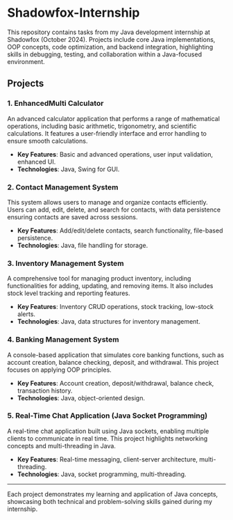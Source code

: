 # Shadowfox-Internship
This repository contains tasks from my Java development internship at Shadowfox (October 2024). Projects include core Java implementations, OOP concepts, code optimization, and backend integration, highlighting skills in debugging, testing, and collaboration within a Java-focused environment.

## Projects

### 1. EnhancedMulti Calculator
An advanced calculator application that performs a range of mathematical operations, including basic arithmetic, trigonometry, and scientific calculations. It features a user-friendly interface and error handling to ensure smooth calculations.

- **Key Features**: Basic and advanced operations, user input validation, enhanced UI.
- **Technologies**: Java, Swing for GUI.

### 2. Contact Management System
This system allows users to manage and organize contacts efficiently. Users can add, edit, delete, and search for contacts, with data persistence ensuring contacts are saved across sessions.

- **Key Features**: Add/edit/delete contacts, search functionality, file-based persistence.
- **Technologies**: Java, file handling for storage.

### 3. Inventory Management System
A comprehensive tool for managing product inventory, including functionalities for adding, updating, and removing items. It also includes stock level tracking and reporting features.

- **Key Features**: Inventory CRUD operations, stock tracking, low-stock alerts.
- **Technologies**: Java, data structures for inventory management.

### 4. Banking Management System
A console-based application that simulates core banking functions, such as account creation, balance checking, deposit, and withdrawal. This project focuses on applying OOP principles.

- **Key Features**: Account creation, deposit/withdrawal, balance check, transaction history.
- **Technologies**: Java, object-oriented design.

### 5. Real-Time Chat Application (Java Socket Programming)
A real-time chat application built using Java sockets, enabling multiple clients to communicate in real time. This project highlights networking concepts and multi-threading in Java.

- **Key Features**: Real-time messaging, client-server architecture, multi-threading.
- **Technologies**: Java, socket programming, multi-threading.

---

Each project demonstrates my learning and application of Java concepts, showcasing both technical and problem-solving skills gained during my internship.
